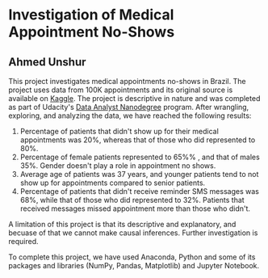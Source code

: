 # Investigation of Medical Appointment No-Shows

## Ahmed Unshur


This project investigates medical appointments no-shows in Brazil. The project uses data from 100K appointments and its original source is available on [Kaggle](https://www.kaggle.com/datasets/joniarroba/noshowappointments).
The project is descriptive in nature and was completed as part of Udacity's [Data Analyst Nanodegree](https://www.udacity.com/course/data-analyst-nanodegree--nd002) program.
After wrangling, exploring, and analyzing the data, we have reached the following results:

1.  Percentage of patients that didn't show up for their medical appointments was 20%, whereas that of those who did represented to 80%.
2.  Percentage of female patients represented to 65%% , and that of males 35%. Gender doesn't play a role in appointment no shows.
3.  Average age of patients was 37 years, and younger patients tend to not show up for appointments compared to senior patients.
4.  Percentage of patients that didn't receive reminder SMS messages was 68%, while that of those who did represented to 32%. Patients that received messages missed appointment more than those who didn't.

A limitation of this project is that its descriptive and explanatory, and becuase of that we cannot make causal inferences. Further investigation is required.

To complete this project, we have used Anaconda, Python and some of its packages and libraries (NumPy, Pandas, Matplotlib) and Jupyter Notebook.

